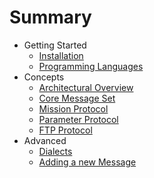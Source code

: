 # Summary

* Getting Started
  * [Installation](starting-installation.md)
  * [Programming Languages](starting-languages.md)
* Concepts
  * [Architectural Overview](concept-architecture.md)
  * [Core Message Set](concept-core-message-set.md)
  * [Mission Protocol](concept-protocol-mission.md)
  * [Parameter Protocol](concept-protocol-parameters.md)
  * [FTP Protocol](concept-protocol-parameters.md)
* Advanced
  * [Dialects](advanced-dialects.md)
  * [Adding a new Message](advanced-add-message.md)
